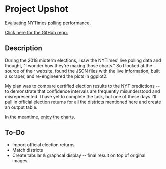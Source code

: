 # Project Upshot
Evaluating NYTimes polling performance.

[Click here for the GitHub repo.](https://github.com/UnlikelyVolcano/project-upshot)

## Description 
During the 2018 midterm elections, I saw the NYTimes' live polling data and thought, "I wonder how they're making those charts." So I looked at the source of their website, found the JSON files with the live information, built a scraper, and re-engineered the plots in ggplot2.

My plan was to compare certified election results to the NYT predictions -- to demonstrate that confidence intervals are frequently misunderstood and misrepresented. I have yet to complete the task, but one of these days I'll pull in official election returns for all the districts mentioned here and create an output table.

In the meantime, [enjoy the charts.](https://github.com/UnlikelyVolcano/project-upshot/tree/master/Charts)

## To-Do
- Import official election returns
- Match districts
- Create tabular & graphcal display -- final result on top of original images.

<p><img alt="Clicky" width="1" height="1" src="//in.getclicky.com/101237072ns.gif" /></p>
